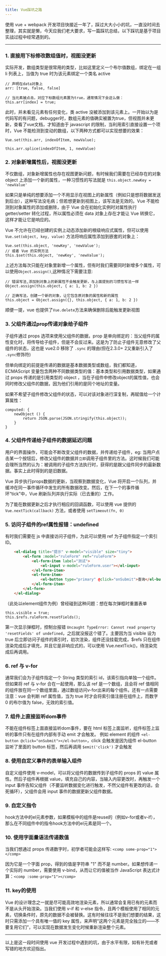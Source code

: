 ```yaml
---
title: Vue踩坑之路
---
```

使用 vue + webpack 开发项目快接近一年了，踩过大大小小的坑，一直没时间去整理，其实就是懒，今天应我们老大要求，写一篇踩坑总结，以下踩坑是基于项目实战过程中经常遇到的。

  
***
### 1. 直接用下标修改数组值时，视图没更新
实际开发，数组类型是很常用的类型，比如这里定义一个布尔值数组，绑定在一组 li 列表上，当值为 true 时为该元素绑定一个类名 active
    
    // 声明在data对象上
    arr: [true, false, false]

    // 当元素被点击，对应下标数组元素置为true，通常情况下会这么做：
    this.arr[index] = true;

此时，并未看见元素有任何变化，类 active 没被添加到该元素上。一开始以为是代码写的有问题，debugger时，数组元素的值确实被置为true，但视图并未更新，查看了vue文档，才知道由于 javascript 的限制，当利用索引直接设置一个项时，Vue 不能检测到变动的数组，以下两种方式都可以实现想要的效果：

    Vue.set(this.arr, indexOfItem, newValue);

    this.arr.splice(indexOfItem, 1, newValue)

### 2. 对象新增属性后，视图没更新
不仅数组，对象新增属性也存在视图更新问题，有时候我们需要在已经存在的对象 object 上添加一个新的属性，一种习惯性的写法就是 `this.object.newKey = 'newValue'`

如果只是单纯的想要添加一个不用显示在视图上的新属性（例如只是想将数据发送到后台），这种写法没毛病；但若想更新到视图上，该写法是无效的。Vue 不能检测到对象属性的添加或删除，由于 Vue 会在初始化实例时对属性执行 getter/setter 转化过程，所以属性必须在 data 对象上存在才能让 Vue 转换它，这样才能让它是响应的。

Vue 不允许在已经创建的实例上动态添加新的根级响应式属性，但可以使用 `Vue.set(object, key, value)` 方法将响应属性添加到嵌套的对象上：

    Vue.set(this.object, 'newKey', 'newValue');
    // 或者 Vue 的实例方法
    this.$set(this.object, 'newKey', 'newValue');

上述方法每次只能在对象里新增一个属性，但有时我们需要同时新增多个属性，可以使用`Object.assign()`,这种情况下需要注意:

    // 错误写法,添加到对象上的新属性不会触发更新，与上面提到的习惯性写法一样
    Object.assign(this.object, { a: 1, b: 2 })

    // 正确写法，创建一个新的对象，让它包含原对象的属性和新的属性
    this.object = Object.assign({}, this.object, { a: 1, b: 2 })

顺便一提，vue 也提供了`Vue.delete`方法来确保删除后能触发更新视图
### 3. 父组件通过prop传递对象给子组件
子组件通过 props 选项来使用父组件的数据，prop 是单向绑定的：当父组件的属性变化时，将传导给子组件，但是不会反过来。这是为了防止子组件无意修改了父组件的状态，这也是 vue2.0 移除了 `.sync` 的理由(但在2.3.0+ 2又重新引入了 `.sync`修饰符)

但单向绑定的前提是传递的数据是基本数据类型或数组，我们都知道，ECMAScript 变量包含两种不同数据类型的值：基本类型和引用数据类型，如果通过 props 传递的是引用类型的 object ，当在子组件中修改object的属性值，也会同时修改父组件的数据，因为他们引用的是同个地址的变量。

如果不希望子组件修改父组件的状态，可以对该对象进行深复制，再赋值给一个计算属性：

    computed: {    
        newObject () {
            return JSON.parse(JSON.stringify(this.object));
        }
    }
### 4. 父组件传递给子组件的数据延迟问题 
用户的界面操作，可能会不断改变父组件的数据，并传递给子组件，eg: 当用户点击某一个按钮后，修改父组件的数据并`立即`调用子组件里的方法。这时候我们可能会理所当然的认为：被调用的子组件方法执行时，获得的是跟父组件同步的最新数据。事实上此时得到的是旧数据。

Vue 异步执行props数据的更新，当观察到数据变化，Vue 将开启一个队列，并缓冲在同一事件循环中发生的所有数据改变。然后，在下一个的事件循环“tick”中，Vue 刷新队列并执行实际（已去重的）工作。

为了能在数据更新之后才执行相应的回调函数，可以使用 vue 提供的 `Vue.nextTick(callback)` 方法，或者使用 `setTimeout(fn, 0)`
### 5. 访问子组件的ref属性报错：undefined
有时我们需要在 js 中直接访问子组件，为此可以使用 ref 为子组件指定一个索引 ID。

```html
    <el-dialog title="提示" v-model="visible" size="tiny">
        <el-form :model="ruleForm" ref="ruleForm">
            <el-form-item label="测试">
                <el-input v-model="ruleForm.user"></el-input>
            </el-form-item>
            <el-form-item>
                <el-button type="primary" @click="onSubmit">查询</el-button>
            </el-form-item>
        </el-form>
    </el-dialog>
```
（此处以element组件为例）曾经碰到这种问题：想在每次弹框时重置表单

    this.visible = true;
    this.$refs.ruleForm.resetFields();

第一次显示弹框时，控制台报错 `Uncaught TypeError: Cannot read property 'resetFields' of undefined`，之后就没报这个错了。主要因为当 visible 设为 true 后立即访问子组件的索引时，初次渲染，组件还没挂载完成，$refs 只在组件渲染完成后才填充，并且它是非响应式的，可以使用 Vue.nextTick()，待渲染完成后再调用。

### 6. ref 与 v-for
通常我们会为子组件指定一个 String 类型的索引 id，该索引指向单独一个组件。但如果将 ref 与 v-for 合在一起使用，那么该 ref 是一个数组，且会将 ref 值相同的组件放在同一个数组里面，通过数组访问v-for出来的每个组件。还有一点需要注意：vue 会判断 ref 属性值，当为 true 时才会将索引值注册在组件上，而数字 0 的布尔值为 false，无效的索引值。

### 7. 组件上直接监听dom事件
不能在组件标签上面直接监听dom事件，要在 html 标签上面监听，组件标签上监听的事件只有在组件内部有手动 emit 才会触发。
例如 element 的组件 `<el-button @click="onSubmit"></el-button>`，click 会触发是因为组件 el-button 监听了里面的 button 标签，然后再调用 `$emit('click')` 才会触发

### 8. 使用自定义事件的表单输入组件
自定义组件使用 v-model，可以将父组件的数据传到子组件的 props 的 value 属性。然后子组件再根据 value，填充自己的内容，当输入内容更改时，再触发一个 input 事件告知父组件（不要监听数据变化进行触发，不然父组件有更改的话，会死循环），父组件会用 input 事件的数据更新父组件数据。

### 9. 自定义指令
hook方法中的el元素参数，如果模板中的组件是reuse的（例如v-for或者v-if），那么在不同组件中的指令hook方法中的el元素是同一个。

### 10. 使用字面量语法传递数值
当我们想通过 props 传递数字时，初学者可能会这样写: `<comp some-prop="1"></comp>`

因为它是一个字面 prop，得到的值是字符串 "1" 而不是 number。如果想传递一个实际的 number，需要使用 v-bind，从而让它的值被当作 JavaScript 表达式计算：`<comp :some-prop="1"></comp>`

### 11. key的使用
Vue 的设计理念之一就是尽可能高效地渲染元素，所以通常会复用已有的元素而不是从头开始渲染。当我们使用 v-if 和 v-else 指令，且两个模板使用了相同的元素，切换条件时，原先的数据不会被替换。这有时候往往不是我们想要的结果，这时只需添加一个具有唯一值的 key 属性，来声明“这两个元素是完全独立的——不要复用它们”，可以实现在数据发生变化时候重新渲染整个元素。
***

以上是这一段时间使用 vue 开发过程中遇到的坑，由于水平有限，如有补充或者写错的地方欢迎指出。

